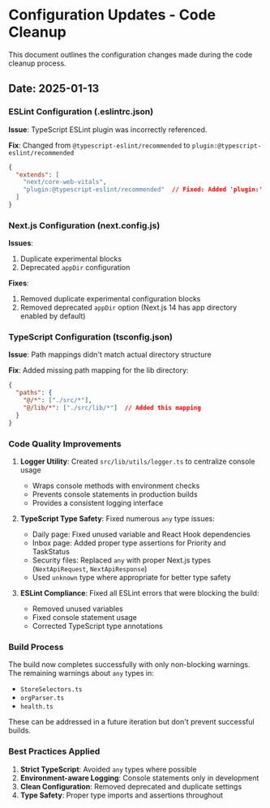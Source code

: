 # Configuration Updates - Code Cleanup

This document outlines the configuration changes made during the code cleanup process.

## Date: 2025-01-13

### ESLint Configuration (.eslintrc.json)

**Issue**: TypeScript ESLint plugin was incorrectly referenced.

**Fix**: Changed from `@typescript-eslint/recommended` to `plugin:@typescript-eslint/recommended`

```json
{
  "extends": [
    "next/core-web-vitals",
    "plugin:@typescript-eslint/recommended"  // Fixed: Added 'plugin:' prefix
  ]
}
```

### Next.js Configuration (next.config.js)

**Issues**:
1. Duplicate experimental blocks
2. Deprecated `appDir` configuration

**Fixes**:
1. Removed duplicate experimental configuration blocks
2. Removed deprecated `appDir` option (Next.js 14 has app directory enabled by default)

### TypeScript Configuration (tsconfig.json)

**Issue**: Path mappings didn't match actual directory structure

**Fix**: Added missing path mapping for the lib directory:
```json
{
  "paths": {
    "@/*": ["./src/*"],
    "@/lib/*": ["./src/lib/*"]  // Added this mapping
  }
}
```

### Code Quality Improvements

1. **Logger Utility**: Created `src/lib/utils/logger.ts` to centralize console usage
   - Wraps console methods with environment checks
   - Prevents console statements in production builds
   - Provides a consistent logging interface

2. **TypeScript Type Safety**: Fixed numerous `any` type issues:
   - Daily page: Fixed unused variable and React Hook dependencies
   - Inbox page: Added proper type assertions for Priority and TaskStatus
   - Security files: Replaced `any` with proper Next.js types (`NextApiRequest`, `NextApiResponse`)
   - Used `unknown` type where appropriate for better type safety

3. **ESLint Compliance**: Fixed all ESLint errors that were blocking the build:
   - Removed unused variables
   - Fixed console statement usage
   - Corrected TypeScript type annotations

### Build Process

The build now completes successfully with only non-blocking warnings. The remaining warnings about `any` types in:
- `StoreSelectors.ts`
- `orgParser.ts` 
- `health.ts`

These can be addressed in a future iteration but don't prevent successful builds.

### Best Practices Applied

1. **Strict TypeScript**: Avoided `any` types where possible
2. **Environment-aware Logging**: Console statements only in development
3. **Clean Configuration**: Removed deprecated and duplicate settings
4. **Type Safety**: Proper type imports and assertions throughout
